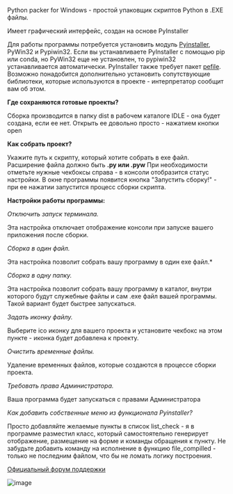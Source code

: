 
Python packer for Windows - простой упаковщик скриптов Python в .EXE файлы.

Имеет графический интерфейс, создан на основе PyInstaller

Для работы программы потребуется установить модуль [Pyinstaller](https://pypi.org/project/PyInstaller/), PyWin32 и Pypiwin32. 
Если вы устанавливаете PyInstaller с помощью pip или conda, но PyWin32 еще не установлен, то pypiwin32 устанавливается автоматически.
PyInstaller также требует пакет [pefile](https://pypi.org/project/pefile/).
Возможно понадобится дополнительно установить сопутствующие библиотеки, которые используются в проекте - интерпретатор сообщит вам об этом.

**Где сохраняются готовые проекты?**

Сборка производится в папку dist в рабочем каталоге IDLE - она будет создана, если ее нет.
Открыть ее довольно просто - нажатием кнопки open

**Как собрать проект?**

Укажите путь к скрипту, который хотите собрать в exe файл.
Расширение файла должно быть **.py или .pyw**
При необходимости отметьте нужные чекбоксы справа - в консоли отобразится статус настройки.
В окне программы появится кнопка "Запустить сборку!" - при ее нажатии запустится процесс сборки скрипта.

**Настройки работы программы:**

*Отключить запуск терминала.*

Эта настройка отключает отображение консоли при запуске вашего приложения после сборки.

*Сборка в один файл.*

Эта настройка позволит собрать вашу программу в один exe файл.*

*Сборка в одну папку.*

Эта настройка позволит собрать вашу программу в каталог, внутри которого будут служебные файлы и сам .exe файл вашей программы.
Такой вариант будет быстрее запускаться.

*Задать иконку файлу.*

Выберите ico иконку для вашего проекта и установите чекбокс на этом пункте - иконка будет добавлена к проекту.

*Очистить временные файлы.*

Удаление временных файлов, которые создаются в процессе сборки проекта.

*Требовать права Администратора.*

Ваша программа будет запускаться с правами Администратора

*Как добавить собственные меню из функционала Pyinstaller?*

Просто добавляйте желаемые пункты в список list_check - я в программе разместил класс, который самостоятельно генерирует отображение, размещение на форме и команды обращения к пункту.
Не забудьте добавить команду на исполнение в функцию file_compilled - только не последним файлом, что бы не ломать логику построения.


[Официальный форум поддержки](https://safezone.cc/threads/python-exe-compiller-programma-dlja-kompiljacii-skriptov-python-v-exe-fajly.34032/#post-278301)



![image](https://user-images.githubusercontent.com/41836986/110980257-3d33ba80-8398-11eb-80be-9fe68a17dde0.png)
